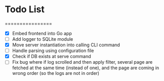 # Todo List
================

- [x] Embed frontend into Go app
- [ ] Add logger to SQLite module
- [x] Move server instantiation into calling CLI command
- [ ] Handle parsing using configuration file
- [x] Check if DB exists at serve command
- [ ] Fix bug where if log scrolled and then apply filter, several page are fetched at the same time (instead of one), and the page are coming in wrong order (so the logs are not in order)
